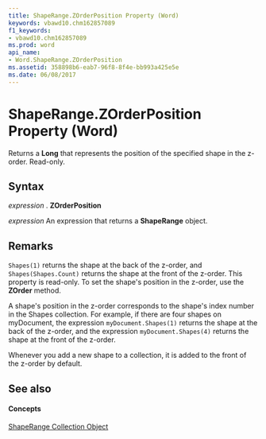 ```yaml
---
title: ShapeRange.ZOrderPosition Property (Word)
keywords: vbawd10.chm162857089
f1_keywords:
- vbawd10.chm162857089
ms.prod: word
api_name:
- Word.ShapeRange.ZOrderPosition
ms.assetid: 358898b6-eab7-96f8-8f4e-bb993a425e5e
ms.date: 06/08/2017
---
```



# ShapeRange.ZOrderPosition Property (Word)

Returns a  **Long** that represents the position of the specified shape in the z-order. Read-only.


## Syntax

 _expression_ . **ZOrderPosition**

 _expression_ An expression that returns a **ShapeRange** object.


## Remarks

 `Shapes(1)` returns the shape at the back of the z-order, and `Shapes(Shapes.Count)` returns the shape at the front of the z-order. This property is read-only. To set the shape's position in the z-order, use the **ZOrder** method.

A shape's position in the z-order corresponds to the shape's index number in the Shapes collection. For example, if there are four shapes on myDocument, the expression  `myDocument.Shapes(1)` returns the shape at the back of the z-order, and the expression `myDocument.Shapes(4)` returns the shape at the front of the z-order.

Whenever you add a new shape to a collection, it is added to the front of the z-order by default.


## See also


#### Concepts


[ShapeRange Collection Object](Word.shaperange.md)

